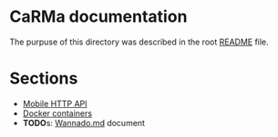 # CaRMa documentation

The purpuse of this directory was described in the root [README](../README.md)
file.

# Sections

- [Mobile HTTP API](Mobile-API/Spec.md)
- [Docker containers](../docker/README.md)
- **TODO**s: [Wannado.md](Wannado.md) document
